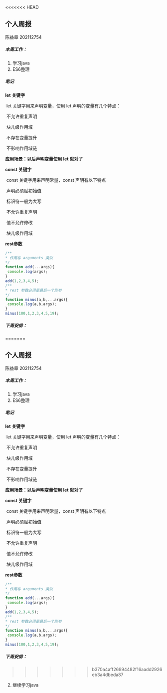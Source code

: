 <<<<<<< HEAD
## 个人周报

陈益章 202112754

##### 本周工作：

1. 学习java
2. ES6整理

##### 笔记

**let** **关键字**

​	let 关键字用来声明变量，使用 let 声明的变量有几个特点：

​	不允许重复声明

​	块儿级作用域

​	不存在变量提升

​	不影响作用域链

**应用场景：以后声明变量使用** **let** **就对了**

**const** **关键字**

​	const 关键字用来声明常量，const 声明有以下特点 

​	声明必须赋初始值

​	标识符一般为大写

​	不允许重复声明

​	值不允许修改

​	块儿级作用域

**rest参数**

```javascript
/**
* 作用与 arguments 类似
*/
function add(...args){
 console.log(args);
}
add(1,2,3,4,5);
/**
* rest 参数必须是最后一个形参
*/
function minus(a,b,...args){
 console.log(a,b,args);
}
minus(100,1,2,3,4,5,19);
```



##### 下周安排：

=======
## 个人周报

陈益章 202112754

##### 本周工作：

1. 学习java
2. ES6整理

##### 笔记

**let** **关键字**

​	let 关键字用来声明变量，使用 let 声明的变量有几个特点：

​	不允许重复声明

​	块儿级作用域

​	不存在变量提升

​	不影响作用域链

**应用场景：以后声明变量使用** **let** **就对了**

**const** **关键字**

​	const 关键字用来声明常量，const 声明有以下特点 

​	声明必须赋初始值

​	标识符一般为大写

​	不允许重复声明

​	值不允许修改

​	块儿级作用域

**rest参数**

```javascript
/**
* 作用与 arguments 类似
*/
function add(...args){
 console.log(args);
}
add(1,2,3,4,5);
/**
* rest 参数必须是最后一个形参
*/
function minus(a,b,...args){
 console.log(a,b,args);
}
minus(100,1,2,3,4,5,19);
```



##### 下周安排：

>>>>>>> b370a4aff26994482f16aadd2926eb3a4dbeda87
2. 继续学习java